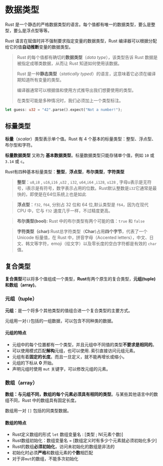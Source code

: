 # 数据类型

Rust 是一个静态的严格数据类型的语言。每个值都有唯一的数据类型，要么是整型，要么是浮点型等等。

Rust 语言在赋值时并不强制要求指定变量的数据类型，Rust 编译器可以根据分配给它的值**自动推断**变量的数据类型。

> Rust 的每个值都有确切的**数据类型**（*data type*），该类型告诉 Rust 数据是被指定成哪类数据，从而让 Rust 知道如何使用该数据。
>
>  Rust 是一种**静态类型**（*statically typed*）的语言，这意味着它必须在编译期知道所有变量的类型。
>
> 编译器通常可以根据值和使用方式推导出我们想要使用的类型。
>
> 在类型可能是多种情况时，我们必须加上一个类型标注。

```rust
let guess: u32 = "42".parse().expect("Not a number!");
```

## 标量类型

**标量**（*scalar*）类型表示单个值。Rust 有 4 个基本的标量类型：整型、浮点型、布尔型和字符。

**标量数据类型** 又称为 **基本数据类型**。标量数据类型只能存储单个值，例如 `10` 或 `3.14` 或 `c`。

Rust有四种基本标量类型：**整型**，**浮点型**，**布尔类型**，**字符类型**

> **整型**：`u8`,`i8` , `u16`,`i16` ,`u32` , `i32`, `u64`,`i64` ,`i128`, `u128` , 字母u表示是无符号，i表示是有符号，数字表示占用的位数。Rust默认整数是`i32`它通常是最快的，即使是在64位系统上也是如此

> **浮点型**：`f32`, `f64`, 分别占 32 位和 64 位,默认类型是 `f64`，因为在现代 CPU 中，它与 `f32` 速度几乎一样，不过精度更高。

> **布尔类型(bool):** Rust 中的布尔类型有两个可能的值：`true` 和 `false`

> **字符类型（char)**:Rust总字符类型（**Char**)占用**四个字节**，代表了一个 Unicode 标量值，在 Rust 中，拼音字母（Accented letters），中文、日文、韩文等字符，emoji（绘文字）以及零长度的空白字符都是有效的 `char` 值。

## 复合类型

**复合类型**可以将多个值组成一个类型，**Rust**有两个原生的复合类型，**元组(tuple)**和**数组（array)**。

### 元组（tuple）

**元组**：是一个将多个其他类型的值组合进一个复合类型的主要方式。

元组用一对`()`包括的一组数据，可以包含不同种类的数据。

#### 元组的特点

- 元组中的每个位置都有一个类型，并且元组中不同值的类型**不要求是相同的**。
- 可以使用模式匹配**解构**元组，也可以使用`.`索引直接访问元组元素。
- 元组有着**固定的长度**。而且一旦定义，就不能再增长或缩小。
- 元组的下标从 **0** 开始。
- 声明元组时使用 `mut` 关键字，可以修改元组的元素。

### 数组（array）

**数组：**与元组不同，数组的每个元素必须具有**相同的类型**。与某些其他语言中的数组不同，Rust 中的数组具有固定长度。

数组用一对 `[]` 包括的同类型数据。

#### 数组的特点

- Rust定义数组的形式 `let` 数组变量名 : [类型 ; N(元素个数)]
- Rust数组初始化：数组变量名 = [数组定义时有多少个元素就必须初始化多少]
- Rust的数组**必须初始化**，访问未初始化的数组是非法的
- 初始化时必须**严格**和数组元素的**个数**相匹配
- 对于非`mut`的数组，不能多次初始化

